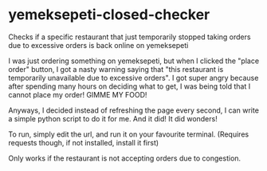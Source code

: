 # yemeksepeti-closed-checker
Checks if a specific restaurant that just temporarily stopped taking orders due to excessive orders is back online on yemeksepeti

I was just ordering something on yemeksepeti, but when I clicked the "place order" button, I got a nasty warning saying that "this restaurant is temporarily unavailable due to excessive orders". I got super angry because after spending many hours on deciding what to get, I was being told that I cannot place my order! GIMME MY FOOD! 

Anyways, I decided instead of refreshing the page every second, I can write a simple python script to do it for me. And it did! It did wonders!

To run, simply edit the url, and run it on your favourite terminal. (Requires requests though, if not installed, install it first)

Only works if the restaurant is not accepting orders due to congestion. 
